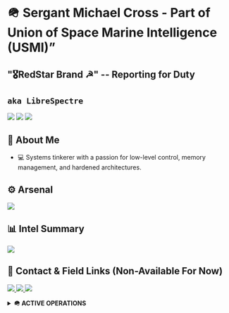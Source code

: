 # 🪖 Sergant Michael Cross - Part of Union of Space Marine Intelligence (USMI)” </h1>
## "🎖️RedStar Brand ☭" -- Reporting for Duty
<h2 align="left"><code>aka LibreSpectre</code></h2>

<p align="left">
  <img src="https://img.shields.io/badge/🧠_Role-Systems_Engineer-ccc8ff?style=flat-square" />
  <img src="https://img.shields.io/badge/🔐_Specialty-Low_Level_Programming-b6f0ff?style=flat-square" />
  <img src="https://img.shields.io/badge/🎯_Mission-Secure_Software_Infrastructure-d4a5a5?style=flat-square" />
</p>


## 🧠 About Me

- 💻 Systems tinkerer with a passion for low-level control, memory management, and hardened architectures.


## ⚙️ Arsenal

<div align="left">
  <img src="https://skillicons.dev/icons?i=git,github,vscode,windows" />
</div>


## 📊 Intel Summary

<div align="left">
  <img src="https://github-readme-stats.vercel.app/api?username=SergantMCross&theme=vue-dark&show_icons=true&hide_border=true&count_private=true" />
</div>


## 📡 Contact & Field Links (Non-Available For Now)

<p>
  <a href="https://michaelcross.dev">
    <img src="https://img.shields.io/badge/Command_Post-michaelcross.dev-9ecfff?style=flat-square&logo=firefox-browser" />
  </a>
  <a href="https://github.com/librespectre">
    <img src="https://img.shields.io/badge/GitHub-@librespectre-b4c0ff?style=flat-square&logo=github" />
  </a>
  <a href="https://linkedin.com/in/sgtmichaelcross">
    <img src="https://img.shields.io/badge/LinkedIn-SgtMichaelCross-ced4ff?style=flat-square&logo=linkedin" />
  </a>
</p>


<details>
<summary><strong>🪖 ACTIVE OPERATIONS</strong></summary>

- 🔬 Writing procedural C documentation for internal modules  
- 🛡️ Studying containment strategies for malware & exploit testing  
- 🧠 Reviewing core systems theory for discipline refinement  
- 🖥️ Planning deployment of homelab with isolated secure subsystems
- 🖥️ Surviving Tech Outpost Post-apocalypse version
</details>
